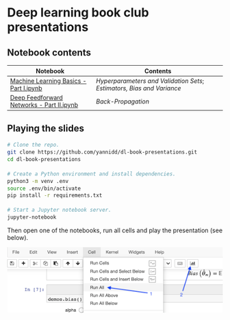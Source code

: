 # Deep learning book club presentations

## Notebook contents

| Notebook                                                                                         | Contents                                                               |
| ------------------------------------------------------------------------------------------------ | ---------------------------------------------------------------------- |
| [Machine Learning Basics - Part I.ipynb](Machine%20Learning%20Basics%20-%20Part%20I.ipynb)       | *Hyperparameters and Validation Sets*; *Estimators, Bias and Variance* |
| [Deep Feedforward Networks - Part II.ipynb](Deep%20Feedforward%20Networks%20-%20Part%20II.ipynb) | *Back-Propagation*                                                     |

## Playing the slides

```bash
# Clone the repo.
git clone https://github.com/yannidd/dl-book-presentations.git
cd dl-book-presentations

# Create a Python environment and install dependencies.
python3 -m venv .env
source .env/bin/activate
pip install -r requirements.txt

# Start a Jupyter notebook server.
jupyter-notebook
```

Then open one of the notebooks, run all cells and play the presentation (see below).

![assets/instructions.png](assets/instructions.png)
